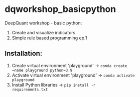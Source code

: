 # dqworkshop_basicpython
DeepQuant workshop - basic python:
1. Create and visualize indicators
2. Simple rule based programming ep.1

## Installation:
1. Create virtual environment 'playground' -> 
<code>conda create –name playground python=3.9</code>
2. Activate virtual environment 'playground' -> 
<code>conda activate playground</code>
3. Install Python libraries -> 
<code>pip install -r requirements.txt</code>
